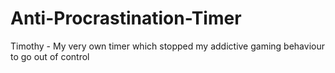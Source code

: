 # Anti-Procrastination-Timer
 Timothy - My very own timer which stopped my addictive gaming behaviour to go out of control
